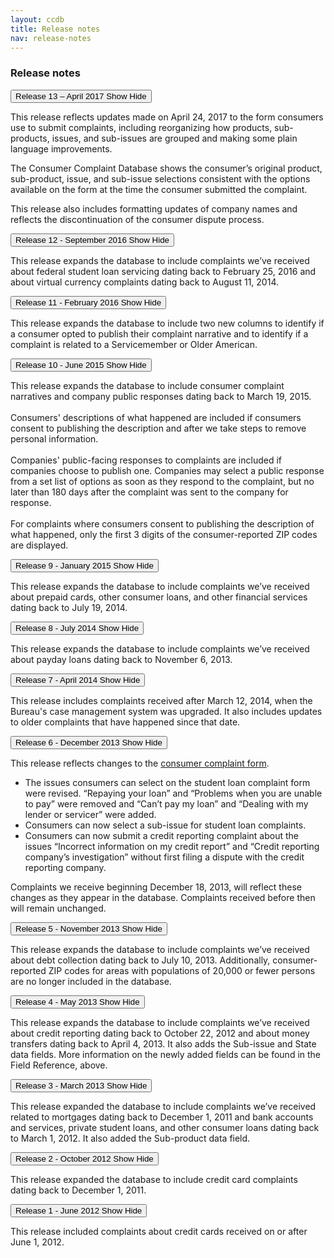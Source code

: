 ```yaml
---
layout: ccdb
title: Release notes
nav: release-notes
---
```


### Release notes
<div class="expandable-group">
    <div class="expandable-group_items">
        <div class="expandable expandable__padded">
            <button class="expandable_header expandable_target" title="Expand content">
                <span class="expandable_header-left expandable_label">
                    Release 13 – April 2017
                </span>
                <span class="expandable_header-right expandable_link">
                    <span class="expandable_cue-open">
                        <span class="u-visually-hidden">Show</span>
                        <span class="cf-icon cf-icon-plus-round"></span>
                    </span>
                    <span class="expandable_cue-close">
                        Hide
                        <span class="cf-icon cf-icon-minus-round"></span>
                    </span>
                </span>
            </button>
            <div class="expandable_content">
                <p>
                    This release reflects updates made on April 24, 2017 to the form consumers use to submit complaints, including reorganizing how products, sub-products, issues, and sub-issues are grouped and making some plain language improvements.
                </p>
                <p>
                    The Consumer Complaint Database shows the consumer’s original product, sub-product, issue, and sub-issue selections consistent with the options available on the form at the time the consumer submitted the complaint.
                </p>
                <p>
                    This release also includes formatting updates of company names and reflects the discontinuation of the consumer dispute process.
                </p>
            </div>
        </div>
        <div class="expandable expandable__padded">
            <button class="expandable_header expandable_target" title="Expand content">
                <span class="expandable_header-left expandable_label">
                    Release 12 - September 2016
                </span>
                <span class="expandable_header-right expandable_link">
                    <span class="expandable_cue-open">
                        <span class="u-visually-hidden">Show</span>
                        <span class="cf-icon cf-icon-plus-round"></span>
                    </span>
                    <span class="expandable_cue-close">
                        Hide
                        <span class="cf-icon cf-icon-minus-round"></span>
                    </span>
                </span>
            </button>
            <div class="expandable_content">
                <p>
                    This release expands the database to include complaints we’ve received about federal student loan servicing dating back to February 25, 2016 and about virtual currency complaints dating back to August 11, 2014.
                </p>
            </div>
        </div>
        <div class="expandable expandable__padded">
            <button class="expandable_header expandable_target" title="Expand content">
                <span class="expandable_header-left expandable_label">
                    Release 11 - February 2016
                </span>
                <span class="expandable_header-right expandable_link">
                    <span class="expandable_cue-open">
                        Show
                        <span class="cf-icon cf-icon-plus-round"></span>
                    </span>
                    <span class="expandable_cue-close">
                        Hide
                        <span class="cf-icon cf-icon-minus-round"></span>
                    </span>
                </span>
            </button>
            <div class="expandable_content">
                <p>
                    This release expands the database to include two new columns to identify if a consumer opted to publish their complaint narrative and to identify if a complaint is related to a Servicemember or Older American.
                </p>
            </div>
        </div>
        <div class="expandable expandable__padded">
            <button class="expandable_header expandable_target" title="Expand content">
                <span class="expandable_header-left expandable_label">
                    Release 10 - June 2015
                </span>
                <span class="expandable_header-right expandable_link">
                    <span class="expandable_cue-open">
                        Show
                        <span class="cf-icon cf-icon-plus-round"></span>
                    </span>
                    <span class="expandable_cue-close">
                        Hide
                        <span class="cf-icon cf-icon-minus-round"></span>
                    </span>
                </span>
            </button>
            <div class="expandable_content">
                <p>
                    This release expands the database to include consumer complaint narratives and company public responses dating back to March 19, 2015.
                    <br/>
                    <br/>
                    Consumers' descriptions of what happened are included if consumers consent to publishing the description and after we take steps to remove personal information.
                    <br/>
                    <br/>
                    Companies' public-facing responses to complaints are included if companies choose to publish one. Companies may select a public response from a set list of options as soon as they respond to the complaint, but no later than 180 days after the complaint was sent to the company for response.
                    <br/>
                    <br/>
                    For complaints where consumers consent to publishing the description of what happened, only the first 3 digits of the consumer-reported ZIP codes are displayed.
                </p>
            </div>
        </div>
        <div class="expandable expandable__padded">
            <button class="expandable_header expandable_target" title="Expand content">
                <span class="expandable_header-left expandable_label">
                    Release 9 - January 2015
                </span>
                <span class="expandable_header-right expandable_link">
                    <span class="expandable_cue-open">
                        Show
                        <span class="cf-icon cf-icon-plus-round"></span>
                    </span>
                    <span class="expandable_cue-close">
                        Hide
                        <span class="cf-icon cf-icon-minus-round"></span>
                    </span>
                </span>
            </button>
            <div class="expandable_content">
                <p>
                    This release expands the database to include complaints we’ve received about prepaid cards, other consumer loans, and other financial services dating back to July 19, 2014.
                </p>
            </div>
        </div>
        <div class="expandable expandable__padded">
            <button class="expandable_header expandable_target" title="Expand content">
                <span class="expandable_header-left expandable_label">
                    Release 8 - July 2014
                </span>
                <span class="expandable_header-right expandable_link">
                    <span class="expandable_cue-open">
                        Show
                        <span class="cf-icon cf-icon-plus-round"></span>
                    </span>
                    <span class="expandable_cue-close">
                        Hide
                        <span class="cf-icon cf-icon-minus-round"></span>
                    </span>
                </span>
            </button>
            <div class="expandable_content">
                <p>
                    This release expands the database to include complaints we’ve received about payday loans dating back to November 6, 2013.
                </p>
            </div>
        </div>
        <div class="expandable expandable__padded">
            <button class="expandable_header expandable_target" title="Expand content">
                <span class="expandable_header-left expandable_label">
                    Release 7 - April 2014
                </span>
                <span class="expandable_header-right expandable_link">
                    <span class="expandable_cue-open">
                        Show
                        <span class="cf-icon cf-icon-plus-round"></span>
                    </span>
                    <span class="expandable_cue-close">
                        Hide
                        <span class="cf-icon cf-icon-minus-round"></span>
                    </span>
                </span>
            </button>
            <div class="expandable_content">
                <p>
                    This release includes complaints received after March 12, 2014, when the Bureau's case management system was upgraded. It also includes updates to older complaints that have happened since that date.
                </p>
            </div>
        </div>
        <div class="expandable expandable__padded">
            <button class="expandable_header expandable_target" title="Expand content">
                <span class="expandable_header-left expandable_label">
                    Release 6 - December 2013
                </span>
                <span class="expandable_header-right expandable_link">
                    <span class="expandable_cue-open">
                        Show
                        <span class="cf-icon cf-icon-plus-round"></span>
                    </span>
                    <span class="expandable_cue-close">
                        Hide
                        <span class="cf-icon cf-icon-minus-round"></span>
                    </span>
                </span>
            </button>
            <div class="expandable_content">
                <p>
                    This release reflects changes to the <a href="http://www.consumerfinance.gov/complaint/">consumer complaint form</a>.
                <ul>
                  <li>The issues consumers can select on the student loan complaint form were revised. “Repaying your loan” and “Problems when you are unable to pay” were removed and “Can’t pay my loan” and “Dealing with my lender or servicer” were added.</li>
                  <li>Consumers can now select a sub-issue for student loan complaints.</li>
                  <li>Consumers can now submit a credit reporting complaint about the issues “Incorrect information on my credit report” and “Credit reporting company’s investigation” without first filing a dispute with the credit reporting company.</li>
                </ul>
                Complaints we receive beginning December 18, 2013, will reflect these changes as they appear in the database. Complaints received before then will remain unchanged.
                </p>
            </div>
        </div>
        <div class="expandable expandable__padded">
            <button class="expandable_header expandable_target" title="Expand content">
                <span class="expandable_header-left expandable_label">
                    Release 5 - November 2013
                </span>
                <span class="expandable_header-right expandable_link">
                    <span class="expandable_cue-open">
                        Show
                        <span class="cf-icon cf-icon-plus-round"></span>
                    </span>
                    <span class="expandable_cue-close">
                        Hide
                        <span class="cf-icon cf-icon-minus-round"></span>
                    </span>
                </span>
            </button>
            <div class="expandable_content">
                <p>
                    This release expands the database to include complaints we’ve received about debt collection dating back to July 10, 2013. Additionally, consumer-reported ZIP codes for areas with populations of 20,000 or fewer persons are no longer included in the database.
                </p>
            </div>
        </div>
        <div class="expandable expandable__padded">
            <button class="expandable_header expandable_target" title="Expand content">
                <span class="expandable_header-left expandable_label">
                    Release 4 - May 2013
                </span>
                <span class="expandable_header-right expandable_link">
                    <span class="expandable_cue-open">
                        Show
                        <span class="cf-icon cf-icon-plus-round"></span>
                    </span>
                    <span class="expandable_cue-close">
                        Hide
                        <span class="cf-icon cf-icon-minus-round"></span>
                    </span>
                </span>
            </button>
            <div class="expandable_content">
                <p>
                    This release expands the database to include complaints we’ve received about credit reporting dating back to October 22, 2012 and about money transfers dating back to April 4, 2013. It also adds the Sub-issue and State data fields. More information on the newly added fields can be found in the Field Reference, above.
                </p>
            </div>
        </div>
        <div class="expandable expandable__padded">
            <button class="expandable_header expandable_target" title="Expand content">
                <span class="expandable_header-left expandable_label">
                    Release 3 - March 2013
                </span>
                <span class="expandable_header-right expandable_link">
                    <span class="expandable_cue-open">
                        Show
                        <span class="cf-icon cf-icon-plus-round"></span>
                    </span>
                    <span class="expandable_cue-close">
                        Hide
                        <span class="cf-icon cf-icon-minus-round"></span>
                    </span>
                </span>
            </button>
            <div class="expandable_content">
                <p>
                    This release expanded the database to include complaints we’ve received related to mortgages dating back to December 1, 2011 and bank accounts and services, private student loans, and other consumer loans dating back to March 1, 2012. It also added the Sub-product data field.
                </p>
            </div>
        </div>
        <div class="expandable expandable__padded">
            <button class="expandable_header expandable_target" title="Expand content">
                <span class="expandable_header-left expandable_label">
                    Release 2 - October 2012
                </span>
                <span class="expandable_header-right expandable_link">
                    <span class="expandable_cue-open">
                        Show
                        <span class="cf-icon cf-icon-plus-round"></span>
                    </span>
                    <span class="expandable_cue-close">
                        Hide
                        <span class="cf-icon cf-icon-minus-round"></span>
                    </span>
                </span>
            </button>
            <div class="expandable_content">
                <p>
                    This release expanded the database to include credit card complaints dating back to December 1, 2011.
                </p>
            </div>
        </div>
        <div class="expandable expandable__padded">
            <button class="expandable_header expandable_target" title="Expand content">
                <span class="expandable_header-left expandable_label">
                    Release 1 - June 2012
                </span>
                <span class="expandable_header-right expandable_link">
                    <span class="expandable_cue-open">
                        Show
                        <span class="cf-icon cf-icon-plus-round"></span>
                    </span>
                    <span class="expandable_cue-close">
                        Hide
                        <span class="cf-icon cf-icon-minus-round"></span>
                    </span>
                </span>
            </button>
            <div class="expandable_content">
                <p>
                    This release included complaints about credit cards received on or after June 1, 2012.
                </p>
            </div>
        </div>
    </div>
</div>

<body id="release-notes"></body>
